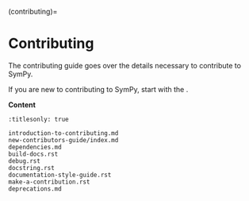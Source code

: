 (contributing)=

# Contributing

The contributing guide goes over the details necessary to contribute to SymPy.

If you are new to contributing to SymPy, start with the
[](introduction-to-contributing).

**Content**

```{toctree}
:titlesonly: true

introduction-to-contributing.md
new-contributors-guide/index.md
dependencies.md
build-docs.rst
debug.rst
docstring.rst
documentation-style-guide.rst
make-a-contribution.rst
deprecations.md
```
